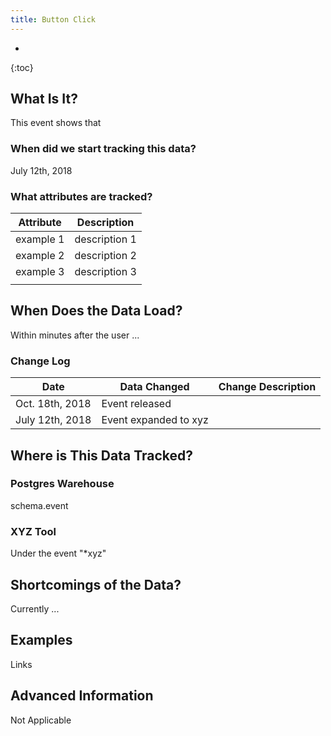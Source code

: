 ```yaml
---
title: Button Click
---
```


-
{:toc}

## What Is It?

This event shows that

### When did we start tracking this data?

July 12th, 2018

### What attributes are tracked?

| Attribute                   | Description                                                                                                                                          |
| --------------------------- | ---------------------------------------------------------------------------------------------------------------------------------------------------- |
| example 1                    | description 1                                                                                                                                 |
| example 2                    | description 2                                                                                                                                 |
| example 3                    | description 3                                                                                                                                 |
                                                                                               |

## When Does the Data Load?

Within minutes after the user ...

### Change Log

Date | Data Changed | Change Description
--------- | ----------- | -----------
Oct. 18th, 2018 | Event released
July 12th, 2018 | Event expanded to xyz

## Where is This Data Tracked?

### Postgres Warehouse

schema.event

### XYZ Tool

Under the event "*xyz"

## Shortcomings of the Data?

Currently ...

## Examples

Links

## Advanced Information

Not Applicable
